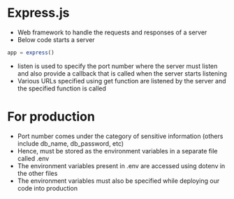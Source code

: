 # Express.js
- Web framework to handle the requests and responses of a server
- Below code starts a server
```js
app = express()
```
- listen is used to specify the port number where the server must listen and also provide a callback that is called when the server starts listening
- Various URLs specified using get function are listened by the server and the specified function is called

# For production
- Port number comes under the category of sensitive information (others include db_name, db_password, etc)
- Hence, must be stored as the environment variables in a separate file called .env
- The environment variables present in .env are accessed using dotenv in the other files
- The environment variables must also be specified while deploying our code into production